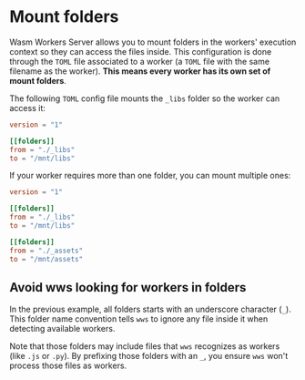 # Mount folders

Wasm Workers Server allows you to mount folders in the workers' execution context so they can access the files inside. This configuration is done through the `TOML` file associated to a worker (a `TOML` file with the same filename as the worker). **This means every worker has its own set of mount folders**.

The following `TOML` config file mounts the `_libs` folder so the worker can access it:

```toml
version = "1"

[[folders]]
from = "./_libs"
to = "/mnt/libs"
```

If your worker requires more than one folder, you can mount multiple ones:

```toml
version = "1"

[[folders]]
from = "./_libs"
to = "/mnt/libs"

[[folders]]
from = "./_assets"
to = "/mnt/assets"
```

## Avoid wws looking for workers in folders

In the previous example, all folders starts with an underscore character (`_`). This folder name convention tells `wws` to ignore any file inside it when detecting available workers.

Note that those folders may include files that `wws` recognizes as workers (like `.js` or `.py`). By prefixing those folders with an `_`, you ensure `wws` won't process those files as workers.
